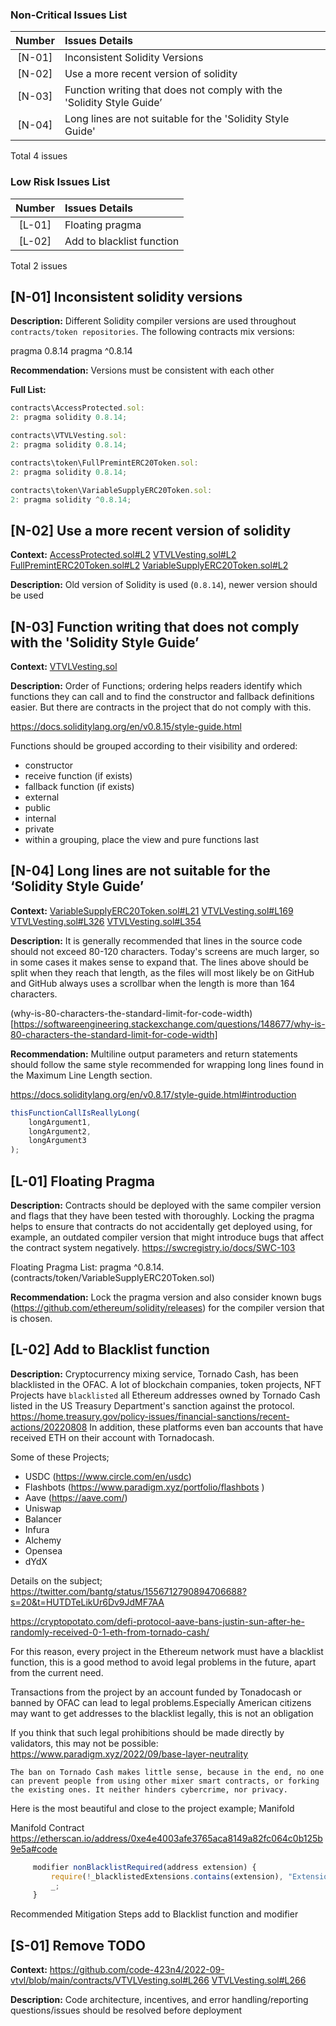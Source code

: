 ### Non-Critical Issues List
| Number |Issues Details|
|:--:|:-------|
|[N-01]|Inconsistent Solidity Versions|
|[N-02]|Use a more recent version of solidity|
|[N-03]|Function writing that does not comply with the 'Solidity Style Guide’|
|[N-04]|Long lines are not suitable for the 'Solidity Style Guide'|

Total 4 issues


### Low Risk Issues List
| Number |Issues Details|
|:--:|:-------|
|[L-01]|Floating pragma|
|[L-02]|Add to blacklist function|

Total 2 issues

## [N-01] Inconsistent solidity versions

**Description:**
Different Solidity compiler versions are used throughout ```contracts/token repositories```. The following contracts mix versions:
 
pragma 0.8.14
pragma ^0.8.14

**Recommendation:**
Versions must be consistent with each other

**Full List:**
```js
contracts\AccessProtected.sol:
2: pragma solidity 0.8.14;

contracts\VTVLVesting.sol:
2: pragma solidity 0.8.14;

contracts\token\FullPremintERC20Token.sol:
2: pragma solidity 0.8.14;

contracts\token\VariableSupplyERC20Token.sol:
2: pragma solidity ^0.8.14;
```

## [N-02] Use a more recent version of solidity

**Context:**
[AccessProtected.sol#L2](https://github.com/code-423n4/2022-09-vtvl/blob/main/contracts/AccessProtected.sol#L2)
[VTVLVesting.sol#L2](https://github.com/code-423n4/2022-09-vtvl/blob/main/contracts/VTVLVesting.sol#L2)
[FullPremintERC20Token.sol#L2](https://github.com/code-423n4/2022-09-vtvl/blob/main/contracts/token/FullPremintERC20Token.sol#L2)
[VariableSupplyERC20Token.sol#L2](https://github.com/code-423n4/2022-09-vtvl/blob/main/contracts/token/VariableSupplyERC20Token.sol#L2)

**Description:**
Old version of Solidity is used (```0.8.14```), newer version should be used

## [N-03] Function writing that does not comply with the 'Solidity Style Guide’

**Context:**
[VTVLVesting.sol](https://github.com/code-423n4/2022-09-vtvl/blob/main/contracts/VTVLVesting.sol)

**Description:**
Order of Functions; ordering helps readers identify which functions they can call and to find the constructor and fallback definitions easier. But there are contracts in the project that do not comply with this.

https://docs.soliditylang.org/en/v0.8.15/style-guide.html

Functions should be grouped according to their visibility and ordered:

- constructor
- receive function (if exists)
- fallback function (if exists)
- external
- public
- internal
- private
- within a grouping, place the view and pure functions last

## [N-04] Long lines are not suitable for the ‘Solidity Style Guide’

**Context:**
[VariableSupplyERC20Token.sol#L21](https://github.com/code-423n4/2022-09-vtvl/blob/main/contracts/token/VariableSupplyERC20Token.sol#L21)
[VTVLVesting.sol#L169](https://github.com/code-423n4/2022-09-vtvl/blob/main/contracts/VTVLVesting.sol#L169)
[VTVLVesting.sol#L326](https://github.com/code-423n4/2022-09-vtvl/blob/main/contracts/VTVLVesting.sol#L326)
[VTVLVesting.sol#L354](https://github.com/code-423n4/2022-09-vtvl/blob/main/contracts/VTVLVesting.sol#L354)

**Description:**
It is generally recommended that lines in the source code should not exceed 80-120 characters. Today's screens are much larger, so in some cases it makes sense to expand that. The lines above should be split when they reach that length, as the files will most likely be on GitHub and GitHub always uses a scrollbar when the length is more than 164 characters.

(why-is-80-characters-the-standard-limit-for-code-width)[https://softwareengineering.stackexchange.com/questions/148677/why-is-80-characters-the-standard-limit-for-code-width]


**Recommendation:**
Multiline output parameters and return statements should follow the same style recommended for wrapping long lines found in the Maximum Line Length section.

https://docs.soliditylang.org/en/v0.8.17/style-guide.html#introduction

```js
thisFunctionCallIsReallyLong(
    longArgument1,
    longArgument2,
    longArgument3
);
```

## [L-01]  Floating Pragma

**Description:**
Contracts should be deployed with the same compiler version and flags that they have been tested with thoroughly. Locking the pragma helps to ensure that contracts do not accidentally get deployed using, for example, an outdated compiler version that might introduce bugs that affect the contract system negatively.
https://swcregistry.io/docs/SWC-103

Floating Pragma List: 
pragma ^0.8.14.  (contracts/token/VariableSupplyERC20Token.sol)

**Recommendation:**
Lock the pragma version and also consider known bugs (https://github.com/ethereum/solidity/releases) for the compiler version that is chosen.

## [L-02] Add to Blacklist function

**Description:**
Cryptocurrency mixing service, Tornado Cash, has been blacklisted in the OFAC.
A lot of blockchain companies, token projects, NFT Projects have ```blacklisted``` all Ethereum addresses owned by Tornado Cash listed in the US Treasury Department's sanction against the protocol.
https://home.treasury.gov/policy-issues/financial-sanctions/recent-actions/20220808
In addition, these platforms even ban accounts that have received ETH on their account with Tornadocash.

Some of these Projects;
* USDC (https://www.circle.com/en/usdc)
* Flashbots (https://www.paradigm.xyz/portfolio/flashbots )
* Aave (https://aave.com/)
* Uniswap
* Balancer
* Infura
* Alchemy 
* Opensea
* dYdX 

Details on the subject;
https://twitter.com/bantg/status/1556712790894706688?s=20&t=HUTDTeLikUr6Dv9JdMF7AA

https://cryptopotato.com/defi-protocol-aave-bans-justin-sun-after-he-randomly-received-0-1-eth-from-tornado-cash/

For this reason, every project in the Ethereum network must have a blacklist function, this is a good method to avoid legal problems in the future, apart from the current need.

Transactions from the project by an account funded by Tonadocash or banned by OFAC can lead to legal problems.Especially American citizens may want to get addresses to the blacklist legally, this is not an obligation

If you think that such legal prohibitions should be made directly by validators, this may not be possible:
https://www.paradigm.xyz/2022/09/base-layer-neutrality

```The ban on Tornado Cash makes little sense, because in the end, no one can prevent people from using other mixer smart contracts, or forking the existing ones. It neither hinders cybercrime, nor privacy.```

Here is the most beautiful and close to the project example; Manifold

Manifold Contract
https://etherscan.io/address/0xe4e4003afe3765aca8149a82fc064c0b125b9e5a#code

```js
     modifier nonBlacklistRequired(address extension) {
         require(!_blacklistedExtensions.contains(extension), "Extension blacklisted");
         _;
     }
```
Recommended Mitigation Steps add to Blacklist function and modifier



## [S-01] Remove TODO

**Context:**
https://github.com/code-423n4/2022-09-vtvl/blob/main/contracts/VTVLVesting.sol#L266
[VTVLVesting.sol#L266](https://github.com/code-423n4/2022-09-vtvl/blob/main/contracts/VTVLVesting.sol#L266)

**Description:**
Code architecture, incentives, and error handling/reporting questions/issues should be resolved before deployment



